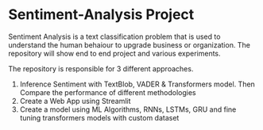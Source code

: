 # Sentiment-Analysis Project
Sentiment Analysis is a text classification problem that is used to understand the human behaiour to upgrade business or organization. The repository will show end to end project and various experiments.


The repository is responsible for 3 different approaches.
1. Inference Sentiment with TextBlob, VADER & Transformers model. Then Compare the performance of different methodologies
2. Create a Web App using Streamlit
3. Create a model using ML Algorithms, RNNs, LSTMs, GRU and fine tuning transformers models with custom dataset
